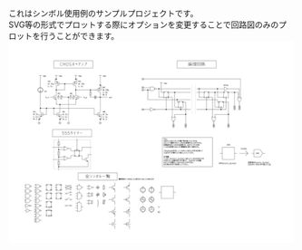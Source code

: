 これはシンボル使用例のサンプルプロジェクトです。  
SVG等の形式でプロットする際にオプションを変更することで回路図のみのプロットを行うことができます。  
<img src="sample.svg" width="800" style="background-color: white;">  